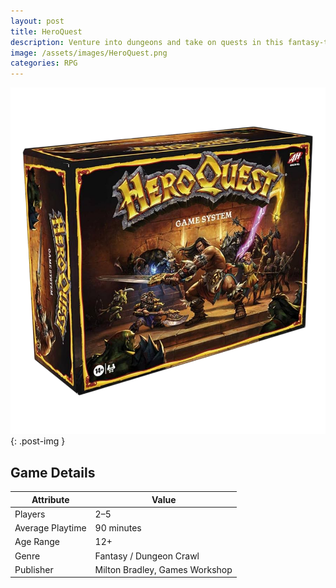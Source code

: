 ```yaml
---
layout: post
title: HeroQuest
description: Venture into dungeons and take on quests in this fantasy-themed rpg board game.
image: /assets/images/HeroQuest.png 
categories: RPG
---
```


![HeroQuest](/assets/images/HeroQuest.png){: .post-img }

## Game Details

| Attribute        | Value                        |
|------------------|------------------------------|
| Players          | 2–5                          |
| Average Playtime | 90 minutes                   |
| Age Range        | 12+                          |
| Genre            | Fantasy / Dungeon Crawl      |
| Publisher        | Milton Bradley, Games Workshop |
